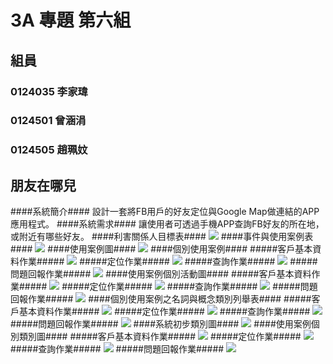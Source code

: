 # 3A 專題 第六組 #
## 組員 ##
### 0124035 李家瑋 ###
### 0124501 曾涵涓 ###
### 0124505 趙珮妏 ###
## 朋友在哪兒 ##
####系統簡介####
設計一套將FB用戶的好友定位與Google Map做連結的APP應用程式。 
####系統需求####
讓使用者可透過手機APP查詢FB好友的所在地，或附近有哪些好友。
####利害關係人目標表####
<img src=https://pbs.twimg.com/media/B0hVxIYCUAA4iV1.jpg>
####事件與使用案例表####
<img src=https://pbs.twimg.com/media/B0hVxVFCIAA_N7b.jpg>
####使用案例圖####
<img src=https://pbs.twimg.com/media/B0hQUVRCEAIXhkz.jpg>
####個別使用案例####
#####客戶基本資料作業#####
<img src=https://pbs.twimg.com/media/B0hVxw6CIAAXTg_.jpg>
#####定位作業#####
<img src=https://pbs.twimg.com/media/B0hVxuDCAAAE_oj.jpg>
#####查詢作業#####
<img src=https://pbs.twimg.com/media/B0hV9JhCQAEO8BA.jpg>
#####問題回報作業#####
<img src=https://pbs.twimg.com/media/B0hV9M-CIAA6ehN.jpg>
####使用案例個別活動圖####
#####客戶基本資料作業#####
<img src=https://pbs.twimg.com/media/B0hQUgPCMAAPxHD.jpg>
#####定位作業#####
<img src=https://pbs.twimg.com/media/B0hQUgRCUAApdLQ.jpg>
#####查詢作業#####
<img src=https://pbs.twimg.com/media/B0hRTWGCEAATxRy.jpg:large>
#####問題回報作業#####
<img src=https://pbs.twimg.com/media/B0hQUkfCUAE8F1v.jpg>
####個別使用案例之名詞與概念類別列舉表####
#####客戶基本資料作業#####
<img src=https://pbs.twimg.com/media/B0hV8sHCEAA9X_H.jpg>
#####定位作業#####
<img src=https://pbs.twimg.com/media/B0hV8uiCMAEOcNW.jpg>
#####查詢作業#####
<img src=https://pbs.twimg.com/media/B0hWCNrCIAA6wwu.jpg>
#####問題回報作業#####
<img src=https://pbs.twimg.com/media/B0hWCI7CcAAv7Vo.jpg>
####系統初步類別圖####
<img src="https://pbs.twimg.com/media/B0hOEc9CEAA-oNe.jpg:large">
####使用案例個別類別圖####
#####客戶基本資料作業#####
<img src=https://pbs.twimg.com/media/B0hPbNUCMAAdBP1.jpg>
#####定位作業#####
<img src=https://pbs.twimg.com/media/B0hPbPbCYAAhMqC.jpg>
#####查詢作業#####
<img src=https://pbs.twimg.com/media/B0hPbPbCUAA8tkg.jpg>
#####問題回報作業#####
<img src=https://pbs.twimg.com/media/B0hPbBWCcAMjmuS.jpg>
